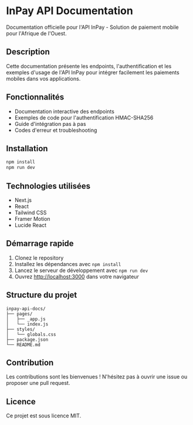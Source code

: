 # InPay API Documentation

Documentation officielle pour l'API InPay - Solution de paiement mobile pour l'Afrique de l'Ouest.

## Description

Cette documentation présente les endpoints, l'authentification et les exemples d'usage de l'API InPay pour intégrer facilement les paiements mobiles dans vos applications.

## Fonctionnalités

- Documentation interactive des endpoints
- Exemples de code pour l'authentification HMAC-SHA256
- Guide d'intégration pas à pas
- Codes d'erreur et troubleshooting

## Installation

```bash
npm install
npm run dev
```

## Technologies utilisées

- Next.js
- React
- Tailwind CSS
- Framer Motion
- Lucide React

## Démarrage rapide

1. Clonez le repository
2. Installez les dépendances avec `npm install`
3. Lancez le serveur de développement avec `npm run dev`
4. Ouvrez [http://localhost:3000](http://localhost:3000) dans votre navigateur

## Structure du projet

```
inpay-api-docs/
├── pages/
│   ├── _app.js
│   └── index.js
├── styles/
│   └── globals.css
├── package.json
└── README.md
```

## Contribution

Les contributions sont les bienvenues ! N'hésitez pas à ouvrir une issue ou proposer une pull request.

## Licence

Ce projet est sous licence MIT.